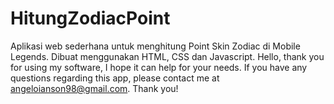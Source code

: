 # HitungZodiacPoint
Aplikasi web sederhana untuk menghitung Point Skin Zodiac di Mobile Legends. Dibuat menggunakan HTML, CSS dan Javascript.
Hello, thank you for using my software, I hope it can help for your needs.
If you have any questions regarding this app, please contact me at angeloianson98@gmail.com. 
Thank you!
